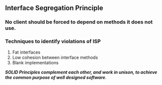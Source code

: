 ## Interface Segregation Principle

### No client should be forced to depend on methods it does not use.

### Techniques to identify violations of ISP

1. Fat interfaces
2. Low cohesion between interface methods
3. Blank implementations

**_SOLID Principles complement each other, and work in unison, to achieve the common purpose of well designed software_**.
